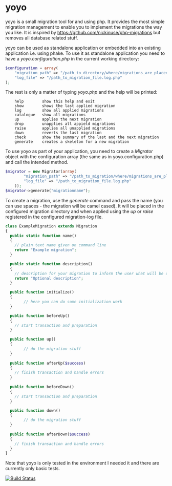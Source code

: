 yoyo
====

yoyo is a small migration tool for and using php. It provides the most simple migration management to enable you to implement the migrations the way you like. It is inspired by https://github.com/nickinuse/php-migrations but removes all database related stuff.

yoyo can be used as standalone application or embedded into an existing application i.e. using phake. To use it as standalone application you need to have a *yoyo.configuration.php* in the current working directory:

```php
$configuration = array(
    "migration_path" => "/path_to_directory/where/migrations_are_placed",
    "log_file" => "/path_to_migration_file.log.php"
);
```

The rest is only a matter of typing *yoyo.php* and the help will be printed:
```
	help        show this help and exit
	show        shows the last applied migration
	log         show all applied migrations
	catalogue   show all migrations
	up          applies the next migration
	drop        unapplies all appield migrations
	raise       applies all unapplied migrations
	down        reverts the last migration
	check       show the summary of the last and the next migration
	generate    creates a skeleton for a new migration
```

To use yoyo as part of your application, you need to create a *Migrator* object with the configuration array (the same as in yoyo.configuration.php) and call the intended method.

```php
$migrator = new Migrator(array(
        "migration_path" => "/path_to_migration/where/migrations_are_placed",
        "log_file" => "/path_to_migration_file.log.php"
    ));
$migrator->generate("migrationname");
```

To create a migration, use the *generate* command and pass the name (you can use spaces - the migration will be camel cased). It will be placed in the configured migration directory and when applied using the *up* or *raise* registered in the configured migration-log file. 

```php
class ExampleMigration extends Migration
{
  public static function name()
  {
    // plain text name given on command line
    return "Example migration";
  }

  public static function description()
  {
    // description for your migration to inform the user what will be done
    return "Optional description";
  }

  public function initialize()
  {
		// here you can do some initialization work
  }

  public function beforeUp()
  {
    // start transaction and preparation
  }

  public function up()
  {
		// do the migration stuff
  }
	
  public function afterUp($success)
  {
    // finish transaction and handle errors
  }
  
  public function beforeDown()
  {
    // start transaction and preparation
  }

  public function down()
  {
		// do the migration stuff
  }
	
  public function afterDown($success)
  {
    // finish transaction and handle errors
  }
}
```

Note that yoyo is only tested in the environment I needed it and there are currently only basic tests.

[![Build Status](https://travis-ci.org/check002/yoyo.svg?branch=master)](https://travis-ci.org/check002/yoyo)
